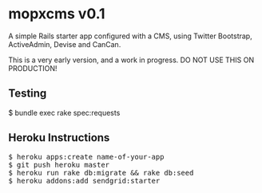 mopxcms v0.1
================================

A simple Rails starter app configured with a CMS, using Twitter Bootstrap, ActiveAdmin, Devise and CanCan.

This is a very early version, and a work in progress. DO NOT USE THIS ON PRODUCTION!

Testing
-------------------------

$ bundle exec rake spec:requests

Heroku Instructions
-------------------------

<pre>
$ heroku apps:create name-of-your-app
$ git push heroku master
$ heroku run rake db:migrate && rake db:seed
$ heroku addons:add sendgrid:starter
</pre>